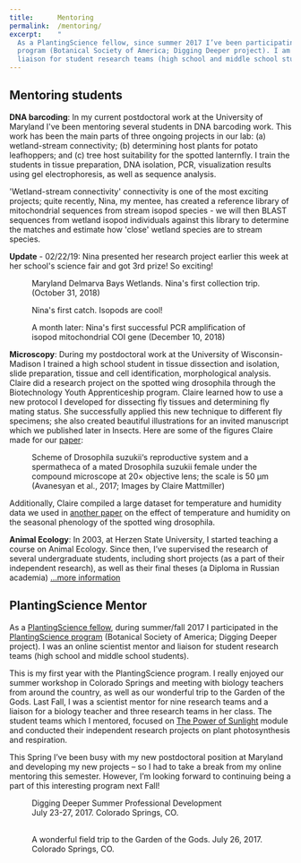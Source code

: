```yaml
---
title:      Mentoring 
permalink:  /mentoring/
excerpt:    "
  As a PlantingScience fellow, since summer 2017 I’ve been participating in the PlantingScience
  program (Botanical Society of America; Digging Deeper project). I am an online scientist mentor and
  liaison for student research teams (high school and middle school students)."
---
```

## Mentoring students




<strong>DNA barcoding</strong>:  In my current postdoctoral work at the University of Maryland I've been mentoring several students in DNA barcoding work. This work has been the main parts of three ongoing projects in our lab: (a) wetland-stream connectivity; (b) determining host plants for potato leafhoppers; and (c) tree host suitability for the spotted lanternfly. I train the students in tissue preparation, DNA isolation, PCR, visualization results using gel electrophoresis, as well as sequence analysis. 

'Wetland-stream connectivity' connectivity is one of the most exciting projects; quite recently, Nina, my mentee, has created a reference library of mitochondrial sequences from stream isopod species - we will then BLAST sequences from wetland isopod individuals against this library to determine the matches and estimate how 'close' wetland species are to stream species. 

**Update** - 02/22/19: Nina presented her research project earlier this week at her school's science fair and got 3rd prize! So exciting! 

<div class="row">
  <div class="col-sm">
    <figure class="text-center">
    <img class="ic4f-mtrig ic4f-zoomin figure-img img-fluid ic4f-max-height-md"
    src="{{ '/assets/content/misc/nina-1.jpg' | relative_url }}" alt="">
    <figcaption class="figure-caption">Maryland Delmarva Bays Wetlands. Nina's first collection trip. (October 31, 2018)
    </figcaption>
    </figure>
  </div>
</div>

<div class="row">
  <div class="col-sm">
    <figure class="text-center">
    <img class="ic4f-mtrig ic4f-zoomin figure-img img-fluid ic4f-max-height-md"
    src="{{ '/assets/content/misc/nina-2.jpg' | relative_url }}" alt="">
    <figcaption class="figure-caption">Nina's first catch. Isopods are cool!
    </figcaption>
    </figure>
  </div>
</div>

<div class="row">
  <div class="col-sm">
    <figure class="text-center">
    <img class="ic4f-mtrig ic4f-zoomin figure-img img-fluid ic4f-max-height-md"
    src="{{ '/assets/content/misc/nina-3.jpg' | relative_url }}" alt="">
    <figcaption class="figure-caption"> A month later: Nina's first successful PCR amplification of isopod mitochondrial COI gene (December 10, 2018)
    </figcaption>
    </figure>
  </div>
</div>

<strong>Microscopy</strong>: During my postdoctoral work at the University of Wisconsin-Madison I trained a high school student in tissue dissection and isolation, slide preparation, tissue and cell identification, morphological analysis. Claire did a research project on the spotted wing drosophila through the Biotechnology Youth Apprenticeship program. Claire learned how to use a new protocol I developed for dissecting fly tissues and determining fly mating status. She successfully applied this new technique to different fly specimens; she also created beautiful illustrations for an invited manuscript which we published later in Insects. Here are some of the figures Claire made for our <a href="https://www.ncbi.nlm.nih.gov/pubmed/28287438">paper</a>:

<div class="row">
  <div class="col-sm">
    <figure class="text-center">
    <img class="ic4f-mtrig ic4f-zoomin figure-img img-fluid ic4f-max-height-md"
    src="{{ '/assets/content/misc/claire.jpg' | relative_url }}" alt="">
    <figcaption class="figure-caption">Scheme of Drosophila suzukii‘s reproductive system and a spermatheca of a mated Drosophila suzukii female under the compound microscope at 20× objective lens; the scale is 50 µm (Avanesyan et al., 2017; Images by Claire Mattmiller)
    </figcaption>
    </figure>
  </div>
</div>

Additionally, Claire compiled a large dataset for temperature and humidity data we used in <a href="https://academic.oup.com/ee/article-abstract/47/6/1365/5159616">another paper</a> on the effect of temperature and humidity on the seasonal phenology of the spotted wing drosophila. 


<strong>Animal Ecology</strong>: In 2003, at Herzen State University, I started teaching a course on Animal Ecology. Since then, I’ve supervised the research of
several undergraduate students, including short projects (as a part of their independent research),
as well as their final theses (a Diploma in Russian academia) <a href="{{ site.baseurl }}{% link pages/courses/animal-ecology-students.md %}">...more
information</a>


## PlantingScience Mentor


As a [PlantingScience fellow](https://plantingscience.org/members/5520/profile), during summer/fall 2017 I participated in the [PlantingScience program](https://plantingscience.org/) (Botanical Society of America; Digging Deeper project). I was an online scientist mentor and liaison for student research teams (high school and middle school students).

This is my first year with the PlantingScience program. I really enjoyed our summer workshop in Colorado Springs and meeting with biology teachers from around the country, as well as our wonderful trip to the Garden of the Gods. Last Fall, I was a scientist mentor for nine research teams and a liaison for a biology teacher and three research teams in her class. The student teams which I mentored, focused on [The Power of Sunlight](https://plantingscience.org/posinformation) module and conducted their independent research projects on plant photosynthesis and respiration. 

This Spring I’ve been busy with my new postdoctoral position at Maryland and developing my new projects – so I had to take a break from my online mentoring this semester. However, I’m looking forward to continuing being a part of this interesting program next Fall!

<figure class="text-center">
  <img class="ic4f-mtrig ic4f-zoomin figure-img img-fluid ic4f-max-height-md"
       src="{{ '/assets/content/misc/plantingscience1.jpg' | relative_url }}" alt="">
       <figcaption class="figure-caption">Digging Deeper Summer Professional Development<br>
    July 23-27, 2017. Colorado Springs, CO.
  </figcaption>
</figure>

<figure class="text-center"> 
  <img alt="" 
    class="ic4f-mtrig ic4f-zoomin figure-img img-fluid ic4f-max-height-md"
    src="{{ '/assets/content/misc/plantingscience2-s.jpg' | relative_url }}" alt="">
  <img 
    class="ic4f-mtrig ic4f-zoomin figure-img img-fluid ic4f-max-height-md"
    src="{{ '/assets/content/misc/plantingscience3-s.jpg' | relative_url }}" alt="">
  <figcaption class="figure-caption">A wonderful field trip to the Garden of the Gods. July 26, 2017. Colorado Springs, CO.</figcaption>
</figure>
